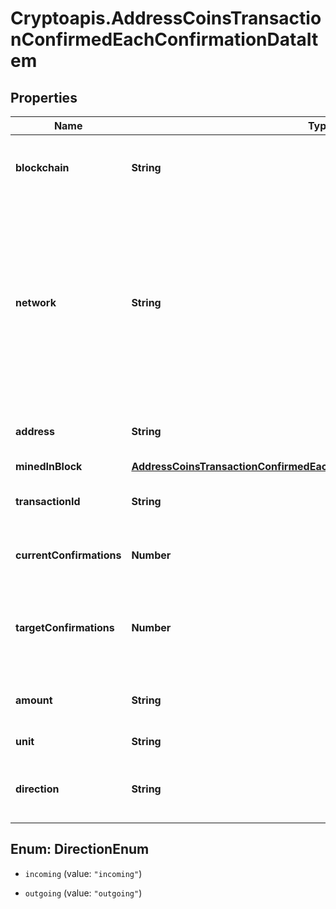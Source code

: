 # Cryptoapis.AddressCoinsTransactionConfirmedEachConfirmationDataItem

## Properties

Name | Type | Description | Notes
------------ | ------------- | ------------- | -------------
**blockchain** | **String** | Represents the specific blockchain protocol name, e.g. Ethereum, Bitcoin, etc. | 
**network** | **String** | Represents the name of the blockchain network used; blockchain networks are usually identical as technology and software, but they differ in data, e.g. - \&quot;mainnet\&quot; is the live network with actual data while networks like \&quot;testnet\&quot;, \&quot;ropsten\&quot;, \&quot;rinkeby\&quot; are test networks. | 
**address** | **String** | Defines the specific address to which the transaction has been sent. | 
**minedInBlock** | [**AddressCoinsTransactionConfirmedEachConfirmationDataItemMinedInBlock**](AddressCoinsTransactionConfirmedEachConfirmationDataItemMinedInBlock.md) |  | 
**transactionId** | **String** | Defines the unique ID of the specific transaction, i.e. its identification number. | 
**currentConfirmations** | **Number** | Defines the number of currently received confirmations for the transaction. | 
**targetConfirmations** | **Number** | Defines the number of confirmation transactions requested as callbacks, i.e. the system can notify till the n-th confirmation. | 
**amount** | **String** | Defines the amount of coins sent with the confirmed transaction. | 
**unit** | **String** | Defines the unit of the transaction, e.g. BTC. | 
**direction** | **String** | Defines whether the transaction is \&quot;incoming\&quot; or \&quot;outgoing\&quot;. | 



## Enum: DirectionEnum


* `incoming` (value: `"incoming"`)

* `outgoing` (value: `"outgoing"`)




